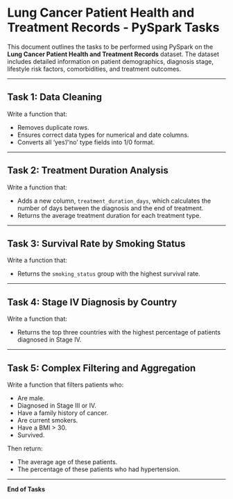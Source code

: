 
# Lung Cancer Patient Health and Treatment Records - PySpark Tasks

This document outlines the tasks to be performed using PySpark on the **Lung Cancer Patient Health and Treatment Records** dataset. The dataset includes detailed information on patient demographics, diagnosis stage, lifestyle risk factors, comorbidities, and treatment outcomes.

---

## Task 1: Data Cleaning

Write a function that:
- Removes duplicate rows.
- Ensures correct data types for numerical and date columns.
- Converts all ‘yes’/‘no’ type fields into 1/0 format.

---

## Task 2: Treatment Duration Analysis

Write a function that:
- Adds a new column, `treatment_duration_days`, which calculates the number of days between the diagnosis and the end of treatment.
- Returns the average treatment duration for each treatment type.

---

## Task 3: Survival Rate by Smoking Status

Write a function that:
- Returns the `smoking_status` group with the highest survival rate.

---

## Task 4: Stage IV Diagnosis by Country

Write a function that:
- Returns the top three countries with the highest percentage of patients diagnosed in Stage IV.

---

## Task 5: Complex Filtering and Aggregation

Write a function that filters patients who:
- Are male.
- Diagnosed in Stage III or IV.
- Have a family history of cancer.
- Are current smokers.
- Have a BMI > 30.
- Survived.

Then return:
- The average age of these patients.
- The percentage of these patients who had hypertension.

---

**End of Tasks**